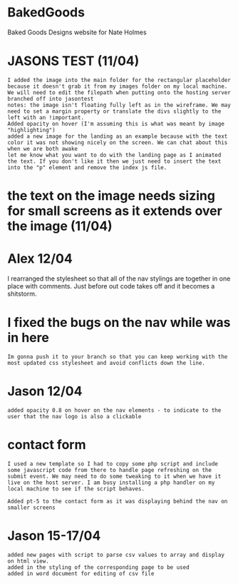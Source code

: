 # BakedGoods
Baked Goods Designs website for Nate Holmes


# JASONS TEST (11/04)
    I added the image into the main folder for the rectangular placeholder because it doesn't grab it from my images folder on my local machine. We will need to edit the filepath when putting onto the hosting server
    branched off into jasontest
    notes: the image isn't floating fully left as in the wireframe. We may need to set a margin property or translate the divs slightly to the left with an !important.
    Added opacity on hover (I'm assuming this is what was meant by image "highlighting")
    added a new image for the landing as an example because with the text color it was not showing nicely on the screen. We can chat about this when we are both awake
    let me know what you want to do with the landing page as I animated the text. If you don't like it then we just need to insert the text into the "p" element and remove the index js file.

# the text on the image needs sizing for small screens as it extends over the image (11/04)

# Alex 12/04
 I rearranged the stylesheet so that all of the nav stylings are together in one place with comments. Just before out code takes off and it becomes a shitstorm.

# I fixed the bugs on the nav while was in here 
    Im gonna push it to your branch so that you can keep working with the most updated css stylesheet and avoid conflicts down the line.







# Jason 12/04
    added opacity 0.8 on hover on the nav elements - to indicate to the user that the nav logo is also a clickable

# contact form
    I used a new template so I had to copy some php script and include some javascript code from there to handle page refreshing on the submit event. We may need to do some tweaking to it when we have it live on the host server. I am busy installing a php handler on my local machine to see if the script behaves.
    
    Added pt-5 to the contact form as it was displaying behind the nav on smaller screens


# Jason 15-17/04
    added new pages with script to parse csv values to array and display on html view.
    added in the styling of the corresponding page to be used
    added in word document for editing of csv file

